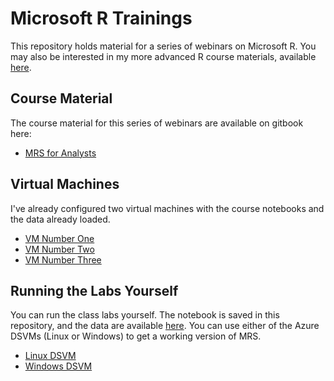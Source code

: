 Microsoft R Trainings
=====================

This repository holds material for a series of webinars on Microsoft R. You may also be interested in my more advanced R course materials, available [here](https://github.com/akzaidi/R-cadence).

## Course Material

The course material for this series of webinars are available on gitbook here:

+ [MRS for Analysts](https://www.gitbook.com/book/smott/introduction-to-mrs-for-analysts/details)

## Virtual Machines

I've already configured two virtual machines with the course notebooks and the data already loaded.

+ [VM Number One](https://cogdsvm.eastus.cloudapp.azure.com:8000/)
+ [VM Number Two](https://cogdsvmtwo.eastus.cloudapp.azure.com:8000/)
+ [VM Number Three](https://cogdsvmthree.eastus.cloudapp.azure.com:8000/)

## Running the Labs Yourself

You can run the class labs yourself. The notebook is saved in this repository, and the data are available [here](http://alizaidi.blob.core.windows.net/training/nyctaxidata.zip). You can use either of the Azure DSVMs (Linux or Windows) to get a working version of MRS.

+ [Linux DSVM](https://github.com/Azure/Azure-MachineLearning-DataScience/tree/master/Data-Science-Virtual-Machine/Linux)
+ [Windows DSVM](https://github.com/Azure/Azure-MachineLearning-DataScience/tree/master/Data-Science-Virtual-Machine/Windows)
